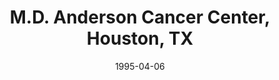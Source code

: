 ---
title: "M.D. Anderson Cancer Center, Houston, TX"
project_id: 
date: 1995-04-06
conference_id: ""
presenters:
   - peter_bandettini
summary: "M.D. Anderson Cancer Center, Houston, TX"
file: /assets/presentations/
filename: 
layout: presentation
---